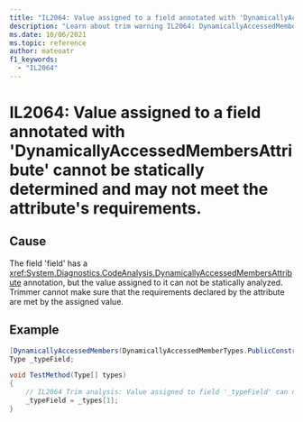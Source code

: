```yaml
---
title: "IL2064: Value assigned to a field annotated with 'DynamicallyAccessedMembersAttribute' cannot be statically determined and may not meet the attribute's requirements."
description: "Learn about trim warning IL2064: DynamicallyAccessedMembersFieldValueCannotBeAnalyzed"
ms.date: 10/06/2021
ms.topic: reference
author: mateoatr
f1_keywords:
  - "IL2064"
---
```

# IL2064: Value assigned to a field annotated with 'DynamicallyAccessedMembersAttribute' cannot be statically determined and may not meet the attribute's requirements.

## Cause

The field 'field' has a <xref:System.Diagnostics.CodeAnalysis.DynamicallyAccessedMembersAttribute> annotation, but the value assigned to it can not be statically analyzed. Trimmer cannot make sure that the requirements declared by the attribute are met by the assigned value.

## Example

```C#
[DynamicallyAccessedMembers(DynamicallyAccessedMemberTypes.PublicConstructors)]
Type _typeField;

void TestMethod(Type[] types)
{
    // IL2064 Trim analysis: Value assigned to field '_typeField' can not be statically determined and may not meet 'DynamicallyAccessedMembersAttribute' requirements.
    _typeField = _types[1];
}
```
